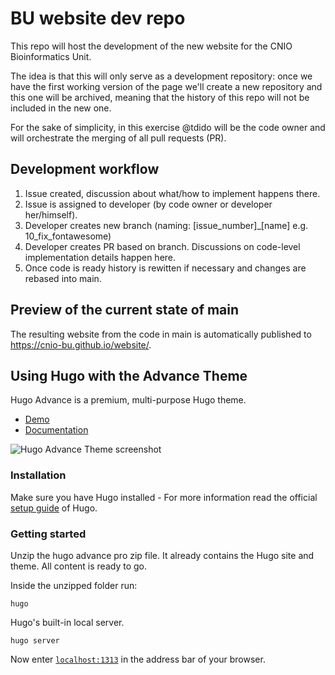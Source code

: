 # BU website dev repo

This repo will host the development of the new website for the CNIO
Bioinformatics Unit.

The idea is that this will only serve as a development repository: once we
have the first working version of the page we'll create a new repository and
this one will be archived, meaning that the history of this repo will not be
included in the new one.

For the sake of simplicity, in this exercise @tdido will be the code owner and will orchestrate the
merging of all pull requests (PR).

## Development workflow

1. Issue created, discussion about what/how to implement happens there.
2. Issue is assigned to developer (by code owner or developer her/himself).
3. Developer creates new branch (naming: [issue\_number]\_[name] e.g.
   10\_fix\_fontawesome)
4. Developer creates PR based on branch. Discussions on
   code-level implementation details happen here.
5. Once code is ready history is rewitten if necessary and changes are rebased
   into main.

## Preview of the current state of main

The resulting website from the code in main is automatically published to
https://cnio-bu.github.io/website/.

## Using Hugo with the Advance Theme

Hugo Advance is a premium, multi-purpose Hugo theme.

- [Demo](https://hugo-advance.netlify.app/)
- [Documentation](https://www.zerostatic.io/docs/hugo-advance)

![Hugo Advance Theme screenshot](https://www.zerostatic.io/theme/hugo-advance/hugo-advance-screenshot.png)

### Installation

Make sure you have Hugo installed - For more information read the official [setup guide](//gohugo.io/installation/) of Hugo.

### Getting started

Unzip the hugo advance pro zip file. It already contains the Hugo site and theme. All content is ready to go.

Inside the unzipped folder run:

```
hugo
```

Hugo's built-in local server.

```
hugo server
```

Now enter [`localhost:1313`](http://localhost:1313) in the address bar of your browser.
